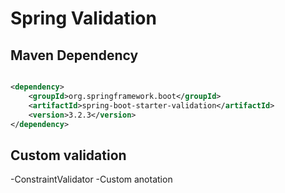 # Spring Validation

## Maven Dependency

```xml

<dependency>
    <groupId>org.springframework.boot</groupId>
    <artifactId>spring-boot-starter-validation</artifactId>
    <version>3.2.3</version>
</dependency>
```

## Custom validation

-ConstraintValidator
-Custom anotation